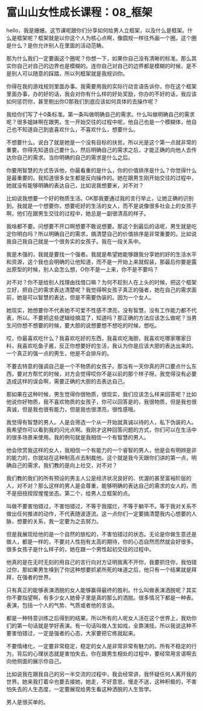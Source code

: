 # 富山山女性成长课程：08_框架

hello，我是姗姗。这节课呢跟你们分享如何给男人立框架，以及什么是框架。什么是框架呢？框架就是以你这个人为核心点啊，像圆规一样往外画一个圈。这个圈是什么？是你允许别人在里面的活动范畴。

那为什么我们一定要画这个圈呢？你想一下，如果你自己没有清晰的标准。那么其实你自己对自己的边界也是模糊的。连你自己对自己的边界都是模糊的时候，是不是别人可以随意的踩踏，所以列框架就是我规训你。

你得在我的游戏规则里面办事。我需要用我的实际行动言语告诉你，你在这个框架里面办事，办的好的话，我会对你有什么样的好处奖励，你办的不好的话，我应该如何惩罚你，甚至剔出你O那我们到底应该如何具体的去操作呢？

我给你们写了十0条标准。第一条叫做明确自己的需求。什么叫做明确自己的需求呢？很多姐妹啊在跟男。生一开始交往的过程中呢，他自己也是一个模糊体，他自己也不知道自己到底喜欢什么，不喜欢什么，想要什么。

不想要什么。说白了就是她是一个没有目标的扶贫。所以光是这个第一点就非常的重要。你得先知道自己要什么，然后明确自己的需求之后，才能正确的向他人去传达你自己的需求。当你明确的自己的需求是什么之后。

你要用智慧的方式告诉他，你最看重的是什么，你的价值排序是什么？你觉得什么是最重要的。我知道很多女生都是反向操作的。她在跟男生刚开始交往的过程中，她就没有能够明确的表达自己，比如说我想要米，对不对？

比如说我想要一个好的物质生活。OK那我要通过我的言行举止，让她正确的识别到。我就是一个想要你，想要呃好的生活的女人，而不是说像很多社会上的女孩子啊，他们在跟男生交往的过程中，她总是一副很清高的样子。

我啥都不要。问想要不开口啊想要不敢说想要。那这个到最后的话呢，男生就是吃定你明白吗？所以明确自己的需求，搞清楚自己的价值排序是非常重要的。比如说我自己我自己就是一个很务实的女孩子。我在一段关系中。

我是木强的，我就是要找一个强者。我就是希望她能够跟我分享她的好的生活水平和资源，这个我也会明确的让他知道，而不是一开始上来就假装，那最后你要是露出原型的时候，别人会怎么想，O你不是一上来，你不是不要吗？

对不对？你不是给别人找理由找借口嘛？为何不趁别人在上头的时候，把这个框架立好，把自己的需求表达清楚呢？我觉得啊女孩子真正的强者，她在自己的需求面前，她是可以智慧的表达，但是不需要伪装的。因为一个女人。

她现实，她想要你不代表她不可爱不性感不漂亮，没有智慧，没有工作能力都不代表，所以。不要把这些逻辑给搞混了，知道吗？那正确的方法应该怎么做呢？当男生问你想不想要的时候，要大胆的说想要想不想吃的时候，想吃。

哎，你最喜欢吃什么？我喜欢吃好的东西，我喜欢吃海胆，我喜欢吃哪家哪家日料，我喜欢吃鱼子酱，反正你想要好的生活，我认为你是应该大胆的表达出来的。一个真正的强一点的男生，他是不会排斥的。

不要去特意的强调自己是一个不物质的女孩子。那当有一天你真的开口要点什么东西，要对方帮忙的时候，对方会觉得哎你不是以前的那个样子呀。我觉得没有必要造成这样的误会啊，需要正确的大胆的去表达自己。

那如果在这种时候，男生觉得你很物质，很现实，我们应该怎么样来回答呢？比如他说你好物质，我不喜欢物质的女孩子，你可以回答是的，我很物质，但是我也很真诚，但是我也很有能力，但是我也很漂亮，很性感哦。

我觉得有智慧的男人。人是会筛选一个从一开始就真诚以待的人，私下伪装的人。我希望你可以看到我的闪光点啊。我刚才这种回答问题的方式，你们可以在生活中的很多场景来使用。我的例句就是我相信一个有智慧的男人。

他会欣赏我这样的女人，我相信一个有能力的一个睿智的男人，他是会有明辨是非的能力的，你就站在这种制高点去制裁他。这个就是我今天跟你们讲的第一点，明确自己的需求，我们教的是向上社交，对不对？

我们教的我们的所有预设的男主人公是经济状况良好的、优渥的甚至富裕阶层的人，对不对？那么这样的男人是会尊重，能够明确的表达自己的需求的女人的，而不是扭扭捏捏惺惺坐态。第二个，给男人立框架的点。

叫做不要害怕错过，不害怕错过，不等于我摆烂，不等于躺平不。等于我对关系不做出任何推进的动作，不代表随波逐流。这一点你们一定要搞清楚我内心想要的人脉，想要的关系，我一定要为之去努力。

但是我展现给他的是一个自然的放松的，不害怕错过的状态。无论是你做生意还是做人，都是一样的，不要对人性抱有太高的期待，你的心态自然而然就会好很多。很多女孩子是什么样子的，她在跟一个男性起初交往的过程中。

他真的是在无时无刻的用自己的言行向对方证明我离不开你，我要抓住你，我怕错过你，那如果男生嗅到了你这种想要抓紧所死的味道之后，他只有一个结果就是拜拜，在强者的世界。

只有真正的能够表演洒脱的女人能够赢得最终的胜利。什么叫做表演洒脱呢？其实你不要指望啊，有多少女人她骨子里是真的那么的洒脱。很多情况下都是一种表。表演，包括一个人的气势、气质或者他的言谈。

都是一种特意训练之后得到的结果。所以所有的人呢女人活在这个世界上，我劝你们的第一句话就是学好表演。有一句话叫做人生如戏，全靠演技。所以我说这种不要害怕错过，一定是强者的心态，大家要把它练就起来。

不要情绪化，一定要非常稳定，稳定的女人是非常非常有魅力的。所有不稳定的行为，背后的心理状态就是害怕失去。你在跟男生相处的过程中，要经常用言语啊去向他侧面的展示你自己。

比如说我在跟我自己的另一半交流的过程中，我会经常讲，我怀疑任何人离开我的世界。她来我打着伞也要去接她，她走，不好意思，慢走不送，这种积极的，不害怕失去的人生态度，一定要展现给男生看这种洒脱的人生哲学。

男人是很买单的。